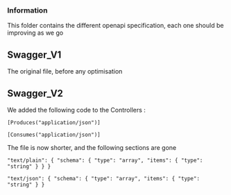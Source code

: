 ### Information

This folder contains the different openapi specification, each one should be improving as we go

## Swagger_V1

The original file, before any optimisation

## Swagger_V2

We added the following code to the Controllers : 

`[Produces("application/json")]`

`[Consumes("application/json")]`

The file is now shorter, and the following sections are gone 

`"text/plain": {
                "schema": {
                  "type": "array",
                  "items": {
                    "type": "string"
                  }
                }
              }`

`"text/json": {
                "schema": {
                  "type": "array",
                  "items": {
                    "type": "string"
                  }
                }`